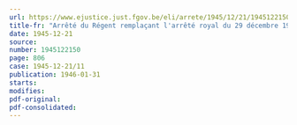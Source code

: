 ```yaml
---
url: https://www.ejustice.just.fgov.be/eli/arrete/1945/12/21/1945122150/justel
title-fr: "Arrêté du Régent remplaçant l'arrêté royal du 29 décembre 1926 et le 3ème alinéa de l'article 5 de l'arrêté-loi du 18 mai 1945 réglant la publication du Bulletin des oppositions"
date: 1945-12-21
source:
number: 1945122150
page: 806
case: 1945-12-21/11
publication: 1946-01-31
starts:
modifies:
pdf-original:
pdf-consolidated:
---
```


